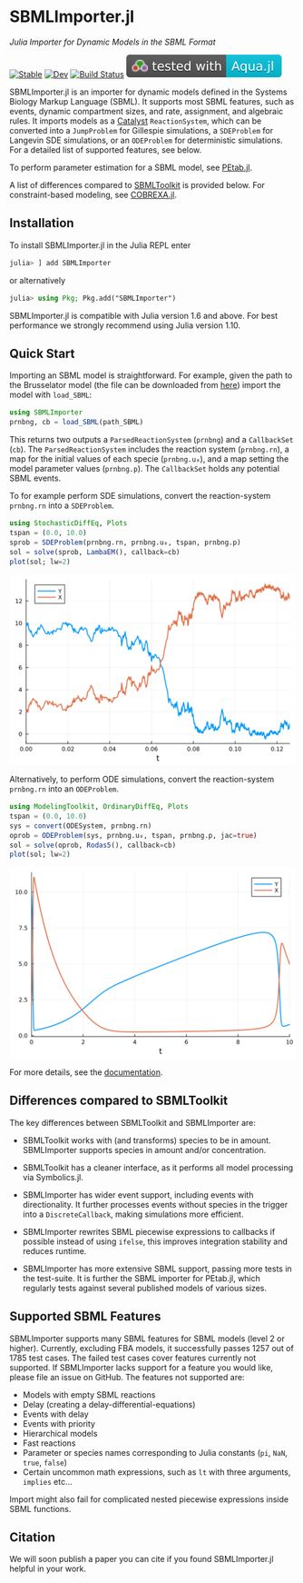 # SBMLImporter.jl
*Julia Importer for Dynamic Models in the SBML Format*

[![Stable](https://img.shields.io/badge/docs-stable-blue.svg)](https://sebapersson.github.io/SBMLImporter.jl/stable/)
[![Dev](https://img.shields.io/badge/docs-dev-blue.svg)](https://sebapersson.github.io/SBMLImporter.jl/dev/)
[![Build Status](https://github.com/sebapersson/SBMLImporter.jl/actions/workflows/CI.yml/badge.svg?branch=main)](https://github.com/sebapersson/SBMLImporter.jl/actions/workflows/CI.yml?query=branch%3Amain)
[![Aqua QA](https://raw.githubusercontent.com/JuliaTesting/Aqua.jl/master/badge.svg)](https://github.com/JuliaTesting/Aqua.jl)

SBMLImporter.jl is an importer for dynamic models defined in the Systems Biology Markup Language (SBML). It supports most SBML features, such as events, dynamic compartment sizes, and rate, assignment, and algebraic rules. It imports models as a [Catalyst](https://github.com/SciML/Catalyst.jl) `ReactionSystem`, which can be converted into a `JumpProblem` for Gillespie simulations, a `SDEProblem` for Langevin SDE simulations, or an `ODEProblem` for deterministic simulations. For a detailed list of supported features, see below.

To perform parameter estimation for a SBML model, see [PEtab.jl](https://github.com/sebapersson/PEtab.jl).

A list of differences compared to [SBMLToolkit](https://github.com/SciML/SBMLToolkit.jl) is provided below. For constraint-based modeling, see [COBREXA.jl](https://github.com/LCSB-BioCore/COBREXA.jl).

## Installation

To install SBMLImporter.jl in the Julia REPL enter

```julia
julia> ] add SBMLImporter
```

or alternatively

```julia
julia> using Pkg; Pkg.add("SBMLImporter")
```

SBMLImporter.jl is compatible with Julia version 1.6 and above. For best performance we strongly recommend using Julia version 1.10.

## Quick Start

Importing an SBML model is straightforward. For example, given the path to the Brusselator model (the file can be downloaded from [here](https://github.com/sebapersson/SBMLImporter.jl/blob/main/test/Models/brusselator.xml)) import the model with `load_SBML`:

```julia
using SBMLImporter
prnbng, cb = load_SBML(path_SBML)
```

This returns two outputs a `ParsedReactionSystem` (`prnbng`) and a `CallbackSet` (`cb`). The `ParsedReactionSystem` includes the reaction system (`prnbng.rn`), a map for the initial values of each specie (`prnbng.u₀`), and a map setting the model parameter values (`prnbng.p`). The `CallbackSet` holds any potential SBML events.

To for example perform SDE simulations, convert the reaction-system `prnbng.rn` into a `SDEProblem`.

```julia
using StochasticDiffEq, Plots
tspan = (0.0, 10.0)
sprob = SDEProblem(prnbng.rn, prnbng.u₀, tspan, prnbng.p)
sol = solve(sprob, LambaEM(), callback=cb)
plot(sol; lw=2)
```
![](assets/Images/index-30fb5e80.svg)

Alternatively, to perform ODE simulations, convert the reaction-system `prnbng.rn` into an `ODEProblem`.

```julia
using ModelingToolkit, OrdinaryDiffEq, Plots
tspan = (0.0, 10.0)
sys = convert(ODESystem, prnbng.rn)
oprob = ODEProblem(sys, prnbng.u₀, tspan, prnbng.p, jac=true)
sol = solve(oprob, Rodas5(), callback=cb)
plot(sol; lw=2)
```
![](assets/Images/index-6dbec11f.svg)

For more details, see the [documentation](https://sebapersson.github.io/SBMLImporter.jl/stable/).

## Differences compared to SBMLToolkit

The key differences between SBMLToolkit and SBMLImporter are:

* SBMLToolkit works with (and transforms) species to be in amount. SBMLImporter supports species in amount and/or concentration.

* SBMLToolkit has a cleaner interface, as it performs all model processing via Symbolics.jl.

* SBMLImporter has wider event support, including events with directionality. It further processes events without species in the trigger into a `DiscreteCallback`, making simulations more efficient.

* SBMLImporter rewrites SBML piecewise expressions to callbacks if possible instead of using `ifelse`, this improves integration stability and reduces runtime.

* SBMLImporter has more extensive SBML support, passing more tests in the test-suite. It is further the SBML importer for PEtab.jl, which regularly tests against several published models of various sizes.

## Supported SBML Features

SBMLImporter supports many SBML features for SBML models (level 2 or higher). Currently, excluding FBA models, it successfully passes 1257 out of 1785 test cases. The failed test cases cover features currently not supported. If SBMLImporter lacks support for a feature you would like, please file an issue on GitHub. The features not supported are:

* Models with empty SBML reactions
* Delay (creating a delay-differential-equations)
* Events with delay
* Events with priority
* Hierarchical models
* Fast reactions
* Parameter or species names corresponding to Julia constants (`pi`, `NaN`, `true`, `false`)
* Certain uncommon math expressions, such as `lt` with three arguments, `implies` etc...

Import might also fail for complicated nested piecewise expressions inside SBML functions.

## Citation

We will soon publish a paper you can cite if you found SBMLImporter.jl helpful in your work.
